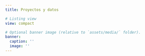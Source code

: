 ```yaml
---
title: Proyectos y datos

# Listing view
view: compact

# Optional banner image (relative to `assets/media/` folder).
banner:
  caption: ''
  image: ''
---
```


<br>
